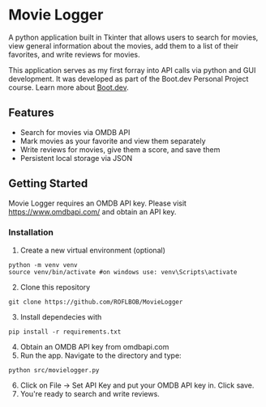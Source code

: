 # Movie Logger

A python application built in Tkinter that allows users to search for movies, view general information about the movies, add them to a list of their favorites, and write reviews for movies. 

This application serves as my first forray into API calls via python and GUI development. It was developed as part of the Boot.dev Personal Project course. Learn more about [Boot.dev](https://boot.dev).

## Features

- Search for movies via OMDB API
- Mark movies as your favorite and view them separately
- Write reviews for movies, give them a score, and save them
- Persistent local storage via JSON

## Getting Started

Movie Logger requires an OMDB API key. Please visit https://www.omdbapi.com/ and obtain an API key.

### Installation

1. Create a new virtual environment (optional)
```
python -m venv venv
source venv/bin/activate #on windows use: venv\Scripts\activate
```
2. Clone this repository
```
git clone https://github.com/ROFLBOB/MovieLogger
```
3. Install dependecies with
```
pip install -r requirements.txt
```
4. Obtain an OMDB API key from omdbapi.com 
5. Run the app. Navigate to the directory and type:
```
python src/movielogger.py
```
6. Click on File -> Set API Key and put your OMDB API key in. Click save.
7. You're ready to search and write reviews.
